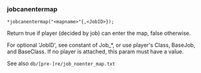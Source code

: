 ### jobcanentermap
```
*jobcanentermap("<mapname>"{,<JobID>});
```

Return true if player (decided by job) can enter the map, false otherwise.

For optional 'JobID', see constant of Job_*, or use player's Class, BaseJob,
and BaseClass. If no player is attached, this param must have a value.

See also `db/[pre-]re/job_noenter_map.txt`
